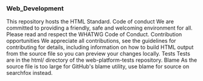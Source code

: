 ### Web_Development
This repository hosts the HTML Standard.  Code of conduct We are committed to providing a friendly, safe and welcoming environment for all. Please read and respect the WHATWG Code of Conduct.  Contribution opportunities We appreciate all contributions, see the guidelines for contributing for details, including information on how to build HTML output from the source file so you can preview your changes locally.  Tests Tests are in the html/ directory of the web-platform-tests repository.  Blame As the source file is too large for GitHub's blame utility, use blame for source on searchfox instead.

